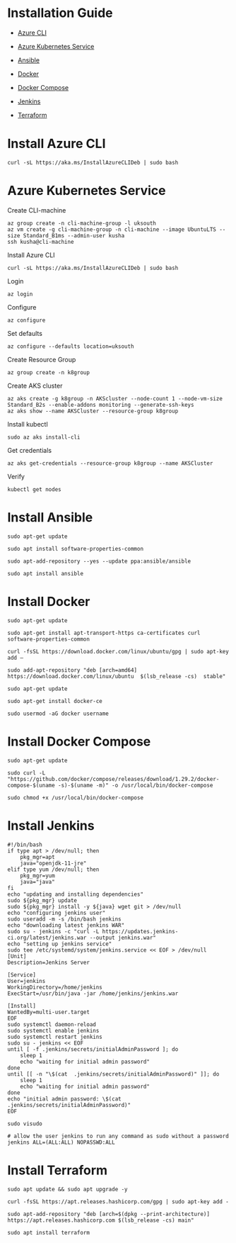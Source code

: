 # Installation Guide

* [Azure CLI](#Install-Azure-CLI) 

* [Azure Kubernetes Service](#Azure-Kubernetes-Service)
* [Ansible](#Install-Ansible)
* [Docker](#Install-Docker)
* [Docker Compose](#Install-Docker-Compose)
* [Jenkins](#Install-Jenkins)
* [Terraform](#Install-Terraform)


# Install Azure CLI


``curl -sL https://aka.ms/InstallAzureCLIDeb | sudo bash``



# Azure Kubernetes Service

Create CLI-machine

````
az group create -n cli-machine-group -l uksouth
az vm create -g cli-machine-group -n cli-machine --image UbuntuLTS --size Standard_B1ms --admin-user kusha
ssh kusha@cli-machine
````

Install Azure CLI 

````
curl -sL https://aka.ms/InstallAzureCLIDeb | sudo bash
````

Login

````
az login
````

Configure

````
az configure
````

Set defaults

````
az configure --defaults location=uksouth
````

Create Resource Group

````
az group create -n k8group 
````

Create AKS cluster

````
az aks create -g k8group -n AKScluster --node-count 1 --node-vm-size Standard_B2s --enable-addons monitoring --generate-ssh-keys
az aks show --name AKSCluster --resource-group k8group
````

Install kubectl

````
sudo az aks install-cli
````

Get credentials

````
az aks get-credentials --resource-group k8group --name AKSCluster
````

Verify

````
kubectl get nodes
````



# Install Ansible

`sudo apt-get update`

`sudo apt install software-properties-common`

``sudo apt-add-repository --yes --update ppa:ansible/ansible``

`sudo apt install ansible`



# Install Docker

```
sudo apt-get update
```

```
sudo apt-get install apt-transport-https ca-certificates curl software-properties-common
```

```
curl -fsSL https://download.docker.com/linux/ubuntu/gpg | sudo apt-key add –
```

```
sudo add-apt-repository "deb [arch=amd64] https://download.docker.com/linux/ubuntu  $(lsb_release -cs)  stable"
```

```
sudo apt-get update
```

```
sudo apt-get install docker-ce
```

```
sudo usermod -aG docker username
```



# Install Docker Compose

````
sudo apt-get update
````

````
sudo curl -L "https://github.com/docker/compose/releases/download/1.29.2/docker-compose-$(uname -s)-$(uname -m)" -o /usr/local/bin/docker-compose
````

````
sudo chmod +x /usr/local/bin/docker-compose
````



# Install Jenkins

```
#!/bin/bash
if type apt > /dev/null; then
    pkg_mgr=apt
    java="openjdk-11-jre"
elif type yum /dev/null; then
    pkg_mgr=yum
    java="java"
fi
echo "updating and installing dependencies"
sudo ${pkg_mgr} update
sudo ${pkg_mgr} install -y ${java} wget git > /dev/null
echo "configuring jenkins user"
sudo useradd -m -s /bin/bash jenkins
echo "downloading latest jenkins WAR"
sudo su - jenkins -c "curl -L https://updates.jenkins-ci.org/latest/jenkins.war --output jenkins.war"
echo "setting up jenkins service"
sudo tee /etc/systemd/system/jenkins.service << EOF > /dev/null
[Unit]
Description=Jenkins Server

[Service]
User=jenkins
WorkingDirectory=/home/jenkins
ExecStart=/usr/bin/java -jar /home/jenkins/jenkins.war

[Install]
WantedBy=multi-user.target
EOF
sudo systemctl daemon-reload
sudo systemctl enable jenkins
sudo systemctl restart jenkins
sudo su - jenkins << EOF
until [ -f .jenkins/secrets/initialAdminPassword ]; do
    sleep 1
    echo "waiting for initial admin password"
done
until [[ -n "\$(cat  .jenkins/secrets/initialAdminPassword)" ]]; do
    sleep 1
    echo "waiting for initial admin password"
done
echo "initial admin password: \$(cat .jenkins/secrets/initialAdminPassword)"
EOF
```

``sudo visudo``

````
# allow the user jenkins to run any command as sudo without a password
jenkins ALL=(ALL:ALL) NOPASSWD:ALL
````



# Install Terraform

````
sudo apt update && sudo apt upgrade -y
````

````
curl -fsSL https://apt.releases.hashicorp.com/gpg | sudo apt-key add -
````

````
sudo apt-add-repository "deb [arch=$(dpkg --print-architecture)] https://apt.releases.hashicorp.com $(lsb_release -cs) main"
````

````
sudo apt install terraform
````
